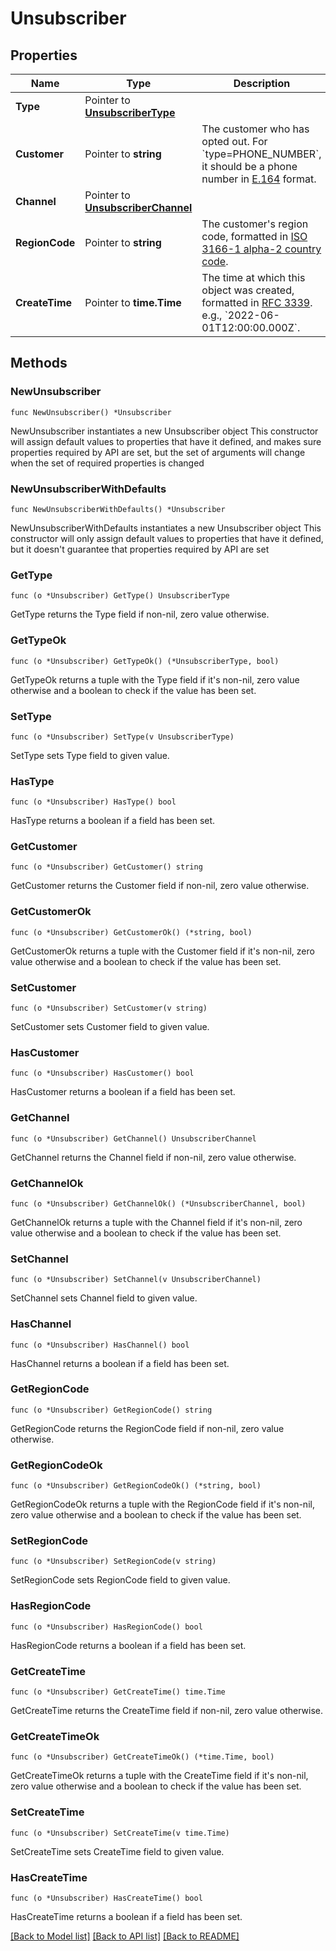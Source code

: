 # Unsubscriber

## Properties

Name | Type | Description | Notes
------------ | ------------- | ------------- | -------------
**Type** | Pointer to [**UnsubscriberType**](UnsubscriberType.md) |  | [optional] 
**Customer** | Pointer to **string** | The customer who has opted out. For &#x60;type&#x3D;PHONE_NUMBER&#x60;, it should be a phone number in [E.164](https://en.wikipedia.org/wiki/E.164) format. | [optional] 
**Channel** | Pointer to [**UnsubscriberChannel**](UnsubscriberChannel.md) |  | [optional] 
**RegionCode** | Pointer to **string** | The customer&#39;s region code, formatted in [ISO 3166-1 alpha-2 country code](https://en.wikipedia.org/wiki/ISO_3166-1_alpha-2). | [optional] 
**CreateTime** | Pointer to **time.Time** | The time at which this object was created, formatted in [RFC 3339](https://datatracker.ietf.org/doc/html/rfc3339). e.g., &#x60;2022-06-01T12:00:00.000Z&#x60;. | [optional] 

## Methods

### NewUnsubscriber

`func NewUnsubscriber() *Unsubscriber`

NewUnsubscriber instantiates a new Unsubscriber object
This constructor will assign default values to properties that have it defined,
and makes sure properties required by API are set, but the set of arguments
will change when the set of required properties is changed

### NewUnsubscriberWithDefaults

`func NewUnsubscriberWithDefaults() *Unsubscriber`

NewUnsubscriberWithDefaults instantiates a new Unsubscriber object
This constructor will only assign default values to properties that have it defined,
but it doesn't guarantee that properties required by API are set

### GetType

`func (o *Unsubscriber) GetType() UnsubscriberType`

GetType returns the Type field if non-nil, zero value otherwise.

### GetTypeOk

`func (o *Unsubscriber) GetTypeOk() (*UnsubscriberType, bool)`

GetTypeOk returns a tuple with the Type field if it's non-nil, zero value otherwise
and a boolean to check if the value has been set.

### SetType

`func (o *Unsubscriber) SetType(v UnsubscriberType)`

SetType sets Type field to given value.

### HasType

`func (o *Unsubscriber) HasType() bool`

HasType returns a boolean if a field has been set.

### GetCustomer

`func (o *Unsubscriber) GetCustomer() string`

GetCustomer returns the Customer field if non-nil, zero value otherwise.

### GetCustomerOk

`func (o *Unsubscriber) GetCustomerOk() (*string, bool)`

GetCustomerOk returns a tuple with the Customer field if it's non-nil, zero value otherwise
and a boolean to check if the value has been set.

### SetCustomer

`func (o *Unsubscriber) SetCustomer(v string)`

SetCustomer sets Customer field to given value.

### HasCustomer

`func (o *Unsubscriber) HasCustomer() bool`

HasCustomer returns a boolean if a field has been set.

### GetChannel

`func (o *Unsubscriber) GetChannel() UnsubscriberChannel`

GetChannel returns the Channel field if non-nil, zero value otherwise.

### GetChannelOk

`func (o *Unsubscriber) GetChannelOk() (*UnsubscriberChannel, bool)`

GetChannelOk returns a tuple with the Channel field if it's non-nil, zero value otherwise
and a boolean to check if the value has been set.

### SetChannel

`func (o *Unsubscriber) SetChannel(v UnsubscriberChannel)`

SetChannel sets Channel field to given value.

### HasChannel

`func (o *Unsubscriber) HasChannel() bool`

HasChannel returns a boolean if a field has been set.

### GetRegionCode

`func (o *Unsubscriber) GetRegionCode() string`

GetRegionCode returns the RegionCode field if non-nil, zero value otherwise.

### GetRegionCodeOk

`func (o *Unsubscriber) GetRegionCodeOk() (*string, bool)`

GetRegionCodeOk returns a tuple with the RegionCode field if it's non-nil, zero value otherwise
and a boolean to check if the value has been set.

### SetRegionCode

`func (o *Unsubscriber) SetRegionCode(v string)`

SetRegionCode sets RegionCode field to given value.

### HasRegionCode

`func (o *Unsubscriber) HasRegionCode() bool`

HasRegionCode returns a boolean if a field has been set.

### GetCreateTime

`func (o *Unsubscriber) GetCreateTime() time.Time`

GetCreateTime returns the CreateTime field if non-nil, zero value otherwise.

### GetCreateTimeOk

`func (o *Unsubscriber) GetCreateTimeOk() (*time.Time, bool)`

GetCreateTimeOk returns a tuple with the CreateTime field if it's non-nil, zero value otherwise
and a boolean to check if the value has been set.

### SetCreateTime

`func (o *Unsubscriber) SetCreateTime(v time.Time)`

SetCreateTime sets CreateTime field to given value.

### HasCreateTime

`func (o *Unsubscriber) HasCreateTime() bool`

HasCreateTime returns a boolean if a field has been set.


[[Back to Model list]](../README.md#documentation-for-models) [[Back to API list]](../README.md#documentation-for-api-endpoints) [[Back to README]](../README.md)


